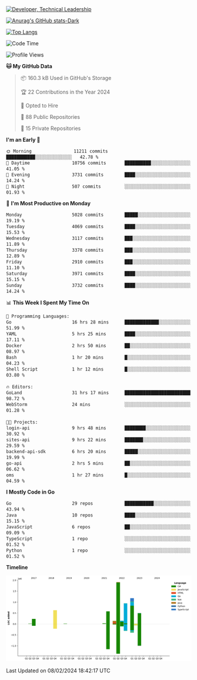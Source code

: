 <div>
  <a href="https://www.linkedin.com/in/arielpineiro/" target="_blank" rel="nofollow noopener noreferrer">
    <img src="https://img.shields.io/badge/-LinkedIn-%230077B5?style=for-the-badge&logo=linkedin&logoColor=white" alt="Developer, Technical Leadership" title="Ariel Piñeiro">
  </a>
</div>

[![Anurag's GitHub stats-Dark](https://github-readme-stats.vercel.app/api?username=arielsrv&show_icons=true&theme=dark#gh-dark-mode-only)](https://github.com/anuraghazra/github-readme-stats#gh-dark-mode-only)

[![Top Langs](https://github-readme-stats.vercel.app/api/top-langs/?username=arielsrv&layout=compact&langs_count=10&theme=dark#gh-dark-mode-only)](https://github.com/anuraghazra/github-readme-stats&theme=dark#gh-dark-mode-only)

<!--START_SECTION:waka-->
![Code Time](http://img.shields.io/badge/Code%20Time-556%20hrs%2046%20mins-blue)

![Profile Views](http://img.shields.io/badge/Profile%20Views-2-blue)

**🐱 My GitHub Data** 

> 📦 160.3 kB Used in GitHub's Storage 
 > 
> 🏆 22 Contributions in the Year 2024
 > 
> 💼 Opted to Hire
 > 
> 📜 88 Public Repositories 
 > 
> 🔑 15 Private Repositories 
 > 
**I'm an Early 🐤** 

```text
🌞 Morning                11211 commits       ███████████░░░░░░░░░░░░░░   42.78 % 
🌆 Daytime                10756 commits       ██████████░░░░░░░░░░░░░░░   41.05 % 
🌃 Evening                3731 commits        ████░░░░░░░░░░░░░░░░░░░░░   14.24 % 
🌙 Night                  507 commits         ░░░░░░░░░░░░░░░░░░░░░░░░░   01.93 % 
```
📅 **I'm Most Productive on Monday** 

```text
Monday                   5028 commits        █████░░░░░░░░░░░░░░░░░░░░   19.19 % 
Tuesday                  4069 commits        ████░░░░░░░░░░░░░░░░░░░░░   15.53 % 
Wednesday                3117 commits        ███░░░░░░░░░░░░░░░░░░░░░░   11.89 % 
Thursday                 3378 commits        ███░░░░░░░░░░░░░░░░░░░░░░   12.89 % 
Friday                   2910 commits        ███░░░░░░░░░░░░░░░░░░░░░░   11.10 % 
Saturday                 3971 commits        ████░░░░░░░░░░░░░░░░░░░░░   15.15 % 
Sunday                   3732 commits        ████░░░░░░░░░░░░░░░░░░░░░   14.24 % 
```


📊 **This Week I Spent My Time On** 

```text
💬 Programming Languages: 
Go                       16 hrs 28 mins      █████████████░░░░░░░░░░░░   51.99 % 
YAML                     5 hrs 25 mins       ████░░░░░░░░░░░░░░░░░░░░░   17.11 % 
Docker                   2 hrs 50 mins       ██░░░░░░░░░░░░░░░░░░░░░░░   08.97 % 
Bash                     1 hr 20 mins        █░░░░░░░░░░░░░░░░░░░░░░░░   04.23 % 
Shell Script             1 hr 12 mins        █░░░░░░░░░░░░░░░░░░░░░░░░   03.80 % 

🔥 Editors: 
GoLand                   31 hrs 17 mins      █████████████████████████   98.72 % 
WebStorm                 24 mins             ░░░░░░░░░░░░░░░░░░░░░░░░░   01.28 % 

🐱‍💻 Projects: 
login-api                9 hrs 48 mins       ████████░░░░░░░░░░░░░░░░░   30.92 % 
sites-api                9 hrs 22 mins       ███████░░░░░░░░░░░░░░░░░░   29.59 % 
backend-api-sdk          6 hrs 20 mins       █████░░░░░░░░░░░░░░░░░░░░   19.99 % 
go-api                   2 hrs 5 mins        ██░░░░░░░░░░░░░░░░░░░░░░░   06.62 % 
oms                      1 hr 27 mins        █░░░░░░░░░░░░░░░░░░░░░░░░   04.59 % 
```

**I Mostly Code in Go** 

```text
Go                       29 repos            ███████████░░░░░░░░░░░░░░   43.94 % 
Java                     10 repos            ████░░░░░░░░░░░░░░░░░░░░░   15.15 % 
JavaScript               6 repos             ██░░░░░░░░░░░░░░░░░░░░░░░   09.09 % 
TypeScript               1 repo              ░░░░░░░░░░░░░░░░░░░░░░░░░   01.52 % 
Python                   1 repo              ░░░░░░░░░░░░░░░░░░░░░░░░░   01.52 % 
```



**Timeline**

![Lines of Code chart](https://raw.githubusercontent.com/arielsrv/arielsrv/main/assets/bar_graph.png)


 Last Updated on 08/02/2024 18:42:17 UTC
<!--END_SECTION:waka-->
